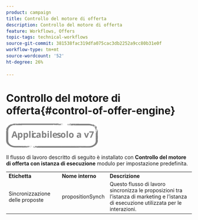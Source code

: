 ```yaml
---
product: campaign
title: Controllo del motore di offerta
description: Controllo del motore di offerta
feature: Workflows, Offers
topic-tags: technical-workflows
source-git-commit: 381538fac319dfa075cac3db2252a9cc80b31e0f
workflow-type: tm+mt
source-wordcount: '52'
ht-degree: 26%

---
```



# Controllo del motore di offerta{#control-of-offer-engine}

![](../../assets/v7-only.svg)

Il flusso di lavoro descritto di seguito è installato con **Controllo del motore di offerta con istanza di esecuzione** modulo per impostazione predefinita.

<table> 
 <tbody> 
  <tr> 
   <td> <strong>Etichetta</strong><br /> </td> 
   <td> <strong>Nome interno</strong><br /> </td> 
   <td> <strong>Descrizione</strong><br /> </td> 
  </tr> 
  <tr> 
   <td> <span class="uicontrol">Sincronizzazione delle proposte</span> <br /> </td> 
   <td> <span class="uicontrol">propositionSynch</span> <br /> </td> 
   <td> Questo flusso di lavoro sincronizza le proposizioni tra l’istanza di marketing e l’istanza di esecuzione utilizzata per le interazioni.<br /> </td> 
  </tr> 
 </tbody> 
</table>


